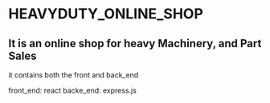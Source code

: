 # HEAVYDUTY_ONLINE_SHOP
## It is an online shop for heavy Machinery, and Part Sales

it contains both the front and back_end

front_end: react
backe_end: express.js
